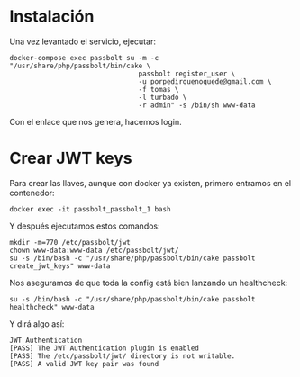 # Instalación

Una vez levantado el servicio, ejecutar:

```shell
docker-compose exec passbolt su -m -c "/usr/share/php/passbolt/bin/cake \
                                passbolt register_user \
                                -u porpedirquenoquede@gmail.com \
                                -f tomas \
                                -l turbado \
                                -r admin" -s /bin/sh www-data
```

Con el enlace que nos genera, hacemos login.

# Crear JWT keys

Para crear las llaves, aunque con docker ya existen, primero entramos en el contenedor:

```shell
docker exec -it passbolt_passbolt_1 bash
```

Y después ejecutamos estos comandos:

```shell
mkdir -m=770 /etc/passbolt/jwt
chown www-data:www-data /etc/passbolt/jwt/
su -s /bin/bash -c "/usr/share/php/passbolt/bin/cake passbolt create_jwt_keys" www-data
```

Nos aseguramos de que toda la config está bien lanzando un healthcheck:

```shell
su -s /bin/bash -c "/usr/share/php/passbolt/bin/cake passbolt healthcheck" www-data
```

Y dirá algo así:

```shell
JWT Authentication
[PASS] The JWT Authentication plugin is enabled
[PASS] The /etc/passbolt/jwt/ directory is not writable.
[PASS] A valid JWT key pair was found
```
